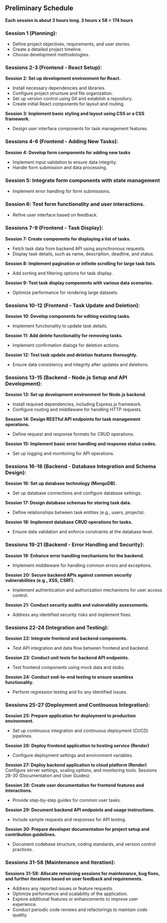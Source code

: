 ## Preliminary Schedule
**Each session is about 3 hours long. 3 hours x 58 = 174 hours**

### Session 1 (Planning):
- Define project objectives, requirements, and user stories.
- Create a detailed project timeline.
- Choose development methodologies.

### Sessions 2-3 (Frontend - React Setup):
**Session 2: Set up development environment for React.**
- Install necessary dependencies and libraries.
- Configure project structure and file organization.
- Set up version control using Git and establish a repository.
- Create initial React components for layout and routing.

**Session 3: Implement basic styling and layout using CSS or a CSS framework.**
- Design user interface components for task management features.

### Sessions 4-6 (Frontend - Adding New Tasks):
**Session 4: Develop form components for adding new tasks**
- Implement input validation to ensure data integrity.
- Handle form submission and data processing.

### Session 5: Integrate form components with state management
- Implement error handling for form submissions.

### Session 6: Test form functionality and user interactions.
- Refine user interface based on feedback.

### Sessions 7-9 (Frontend - Task Display):
**Session 7: Create components for displaying a list of tasks.**
- Fetch task data from backend API using asynchronous requests.
- Display task details, such as name, description, deadline, and status.

**Session 8: Implement pagination or infinite scrolling for large task lists.**
- Add sorting and filtering options for task display.

**Session 9: Test task display components with various data scenarios.**
- Optimize performance for rendering large datasets.

### Sessions 10-12 (Frontend - Task Update and Deletion):
**Session 10: Develop components for editing existing tasks.**
- Implement functionality to update task details.

**Session 11: Add delete functionality for removing tasks.**
- Implement confirmation dialogs for deletion actions.

**Session 12: Test task update and deletion features thoroughly.**
- Ensure data consistency and integrity after updates and deletions.

### Sessions 13-15 (Backend - Node.js Setup and API Development):
**Session 13: Set up development environment for Node.js backend.**
- Install required dependencies, including Express.js framework.
- Configure routing and middleware for handling HTTP requests.

**Session 14: Design RESTful API endpoints for task management operations.**
- Define request and response formats for CRUD operations.

**Session 15: Implement basic error handling and response status codes.**
- Set up logging and monitoring for API operations.

### Sessions 16-18 (Backend - Database Integration and Schema Design):
**Session 16: Set up database technology (MongoDB).**
- Set up database connections and configure database settings.

**Session 17: Design database schemas for storing task data.**
- Define relationships between task entities (e.g., users, projects).

**Session 18: Implement database CRUD operations for tasks.**
- Ensure data validation and enforce constraints at the database level.

### Sessions 19-21 (Backend - Error Handling and Security):
**Session 19: Enhance error handling mechanisms for the backend.**
- Implement middleware for handling common errors and exceptions.

**Session 20: Secure backend APIs against common security vulnerabilities (e.g., XSS, CSRF).**
- Implement authentication and authorization mechanisms for user access control.

**Session 21: Conduct security audits and vulnerability assessments.**
- Address any identified security risks and implement fixes.

### Sessions 22-24 (Integration and Testing):
**Session 22: Integrate frontend and backend components.**
- Test API integration and data flow between frontend and backend.

**Session 23: Conduct unit tests for backend API endpoints.**
- Test frontend components using mock data and stubs.

**Session 24: Conduct end-to-end testing to ensure seamless functionality.**
- Perform regression testing and fix any identified issues.

### Sessions 25-27 (Deployment and Continuous Integration):
**Session 25: Prepare application for deployment to production environment.**
- Set up continuous integration and continuous deployment (CI/CD) pipelines.

**Session 26: Deploy frontend application to hosting service (Render)**
- Configure deployment settings and environment variables.

**Session 27: Deploy backend application to cloud platform (Render)**
Configure server settings, scaling options, and monitoring tools.
Sessions 28-30 (Documentation and User Guides):

**Session 28: Create user documentation for frontend features and interactions.**
- Provide step-by-step guides for common user tasks.

**Session 29: Document backend API endpoints and usage instructions.**
- Include sample requests and responses for API testing.

**Session 30: Prepare developer documentation for project setup and contribution guidelines.**
- Document codebase structure, coding standards, and version control practices.

### Sessions 31-58 (Maintenance and Iteration):

**Sessions 31-58: Allocate remaining sessions for maintenance, bug fixes, and further iterations based on user feedback and requirements.**
- Address any reported issues or feature requests.
- Optimize performance and scalability of the application.
- Explore additional features or enhancements to improve user experience.
- Conduct periodic code reviews and refactorings to maintain code quality.
